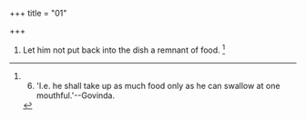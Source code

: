 +++
title = "01"

+++
1. Let him not put back into the dish a remnant of food. [^1] 


[^1]:  6. 'I.e. he shall take up as much food only as he can swallow at one mouthful.'--Govinda.
